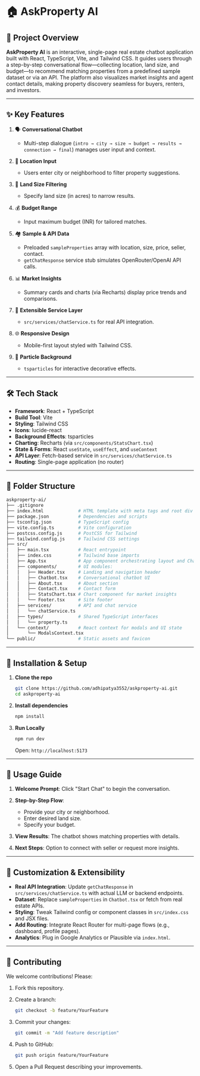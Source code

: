 # 🏠 AskProperty AI

## 🤖 Project Overview

**AskProperty AI** is an interactive, single-page real estate chatbot application built with React, TypeScript, Vite, and Tailwind CSS. It guides users through a step-by-step conversational flow—collecting location, land size, and budget—to recommend matching properties from a predefined sample dataset or via an API. The platform also visualizes market insights and agent contact details, making property discovery seamless for buyers, renters, and investors.

---

## ✨ Key Features

1. 🗣️ **Conversational Chatbot**

   * Multi-step dialogue (`intro → city → size → budget → results → connection → final`) manages user input and context.
2. 📍 **Location Input**

   * Users enter city or neighborhood to filter property suggestions.
3. 📏 **Land Size Filtering**

   * Specify land size (in acres) to narrow results.
4. 💰 **Budget Range**

   * Input maximum budget (INR) for tailored matches.
5. 🏘️ **Sample & API Data**

   * Preloaded `sampleProperties` array with location, size, price, seller, contact.
   * `getChatResponse` service stub simulates OpenRouter/OpenAI API calls.
6. 📊 **Market Insights**

   * Summary cards and charts (via Recharts) display price trends and comparisons.
7. 🔌 **Extensible Service Layer**

   * `src/services/chatService.ts` for real API integration.
8. 🌐 **Responsive Design**

   * Mobile-first layout styled with Tailwind CSS.
9. 🎨 **Particle Background**

   * `tsparticles` for interactive decorative effects.

---

## 🛠 Tech Stack

* **Framework**: React + TypeScript
* **Build Tool**: Vite
* **Styling**: Tailwind CSS
* **Icons**: lucide-react
* **Background Effects**: tsparticles
* **Charting**: Recharts (via `src/components/StatsChart.tsx`)
* **State & Forms**: React `useState`, `useEffect`, and `useContext`
* **API Layer**: Fetch-based service in `src/services/chatService.ts`
* **Routing**: Single-page application (no router)

---

## 📂 Folder Structure

```bash
askproperty-ai/
├── .gitignore
├── index.html             # HTML template with meta tags and root div
├── package.json           # Dependencies and scripts
├── tsconfig.json          # TypeScript config
├── vite.config.ts         # Vite configuration
├── postcss.config.js      # PostCSS for Tailwind
├── tailwind.config.js     # Tailwind CSS settings
├── src/
│   ├── main.tsx           # React entrypoint
│   ├── index.css          # Tailwind base imports
│   ├── App.tsx            # App component orchestrating layout and Chatbot
│   ├── components/        # UI modules:
│   │   ├── Header.tsx     # Landing and navigation header
│   │   ├── Chatbot.tsx    # Conversational chatbot UI
│   │   ├── About.tsx      # About section
│   │   ├── Contact.tsx    # Contact form
│   │   ├── StatsChart.tsx # Chart component for market insights
│   │   └── Footer.tsx     # Site footer
│   ├── services/          # API and chat service
│   │   └── chatService.ts
│   ├── types/             # Shared TypeScript interfaces
│   │   └── property.ts
│   └── context/           # React context for modals and UI state
│       └── ModalsContext.tsx
└── public/                # Static assets and favicon
```

---

## 🚀 Installation & Setup

1. **Clone the repo**

   ```bash
   git clone https://github.com/adhipatya3552/askproperty-ai.git
   cd askproperty-ai
   ```

2. **Install dependencies**

   ```bash
   npm install
   ```

3. **Run Locally**

   ```bash
   npm run dev
   ```

   Open: `http://localhost:5173`

---

## 🎯 Usage Guide

1. **Welcome Prompt**: Click "Start Chat" to begin the conversation.
2. **Step-by-Step Flow**:

   * Provide your city or neighborhood.
   * Enter desired land size.
   * Specify your budget.
3. **View Results**: The chatbot shows matching properties with details.
4. **Next Steps**: Option to connect with seller or request more insights.

---

## 🔧 Customization & Extensibility

* **Real API Integration**: Update `getChatResponse` in `src/services/chatService.ts` with actual LLM or backend endpoints.
* **Dataset**: Replace `sampleProperties` in `Chatbot.tsx` or fetch from real estate APIs.
* **Styling**: Tweak Tailwind config or component classes in `src/index.css` and JSX files.
* **Add Routing**: Integrate React Router for multi-page flows (e.g., dashboard, profile pages).
* **Analytics**: Plug in Google Analytics or Plausible via `index.html`.

---

## 🤝 Contributing

We welcome contributions! Please:

1. Fork this repository.
2. Create a branch:

   ```bash
   git checkout -b feature/YourFeature
   ```
3. Commit your changes:

   ```bash
   git commit -m "Add feature description"
   ```
4. Push to GitHub:

   ```bash
   git push origin feature/YourFeature
   ```
5. Open a Pull Request describing your improvements.